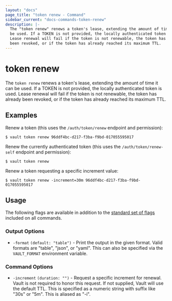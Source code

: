 ```yaml
---
layout: "docs"
page_title: "token renew - Command"
sidebar_current: "docs-commands-token-renew"
description: |-
  The "token renew" renews a token's lease, extending the amount of time it can
  be used. If a TOKEN is not provided, the locally authenticated token is used.
  Lease renewal will fail if the token is not renewable, the token has already
  been revoked, or if the token has already reached its maximum TTL.
---
```


# token renew

The `token renew` renews a token's lease, extending the amount of time it can be
used. If a TOKEN is not provided, the locally authenticated token is used. Lease
renewal will fail if the token is not renewable, the token has already been
revoked, or if the token has already reached its maximum TTL.

## Examples

Renew a token (this uses the `/auth/token/renew` endpoint and permission):

```text
$ vault token renew 96ddf4bc-d217-f3ba-f9bd-017055595017
```

Renew the currently authenticated token (this uses the `/auth/token/renew-self`
endpoint and permission):

```text
$ vault token renew
```

Renew a token requesting a specific increment value:

```text
$ vault token renew -increment=30m 96ddf4bc-d217-f3ba-f9bd-017055595017
```

## Usage

The following flags are available in addition to the [standard set of
flags](/docs/commands/index.html) included on all commands.

### Output Options

- `-format` `(default: "table")` - Print the output in the given format. Valid
  formats are "table", "json", or "yaml". This can also be specified via the
  `VAULT_FORMAT` environment variable.

### Command Options

- `-increment` `(duration: "")` - Request a specific increment for renewal.
  Vault is not required to honor this request. If not supplied, Vault will use
  the default TTL. This is specified as a numeric string with suffix like "30s"
  or "5m". This is aliased as "-i".
